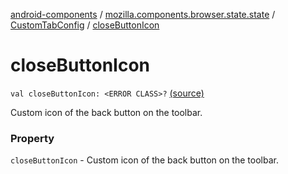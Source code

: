 [android-components](../../index.md) / [mozilla.components.browser.state.state](../index.md) / [CustomTabConfig](index.md) / [closeButtonIcon](./close-button-icon.md)

# closeButtonIcon

`val closeButtonIcon: <ERROR CLASS>?` [(source)](https://github.com/mozilla-mobile/android-components/blob/master/components/browser/state/src/main/java/mozilla/components/browser/state/state/CustomTabConfig.kt#L33)

Custom icon of the back button on the toolbar.

### Property

`closeButtonIcon` - Custom icon of the back button on the toolbar.
